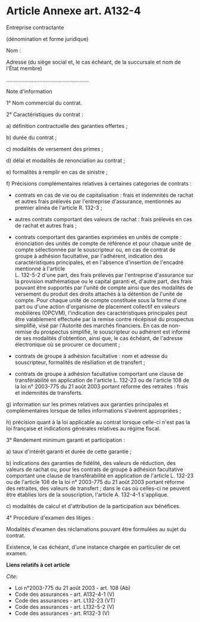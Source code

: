 # Article Annexe art. A132-4

Entreprise contractante 

(dénomination et forme juridique) 

Nom : 

Adresse (du siège social et, le cas échéant, de la succursale et nom de l'État membre)

....................................................... 

Note d'information 

1° Nom commercial du contrat. 

2° Caractéristiques du contrat : 

a) définition contractuelle des garanties offertes ; 

b) durée du contrat ; 

c) modalités de versement des primes ; 

d) délai et modalités de renonciation au contrat ; 

e) formalités à remplir en cas de sinistre ; 

f) Précisions complémentaires relatives à certaines catégories de contrats :

- contrats en cas de vie ou de capitalisation : frais et indemnités de rachat et autres frais prélevés par l'entreprise
d'assurance, mentionnés au premier alinéa de l'article R. 132-3 ;

- autres contrats comportant des valeurs de rachat : frais prélevés en cas de rachat et autres frais ;

- contrats comportant des garanties exprimées en unités de compte : énonciation des unités de compte de référence et pour
chaque unité de compte sélectionnée par le souscripteur ou, en cas de contrat de groupe à adhésion facultative, par
l'adhérent, indication des caractéristiques principales, et en l'absence d'insertion de l'encadré mentionné à l'article  
L. 132-5-2 d'une part, des frais prélevés par l'entreprise d'assurance sur la provision mathématique ou le capital garanti
et, d'autre part, des frais pouvant être supportés par l'unité de compte ainsi que des modalités de versement du produit des
droits attachés à la détention de l'unité de compte. Pour chaque unité de compte constituée sous la forme d'une part ou d'une
action d'organisme de placement collectif en valeurs mobilières (OPCVM), l'indication des caractéristiques principales peut
être valablement effectuée par la remise contre récépissé du prospectus simplifié, visé par l'Autorité des marchés
financiers. En cas de non-remise du prospectus simplifié, le souscripteur ou adhérent est informé de ses modalités
d'obtention, ainsi que, le cas échéant, de l'adresse électronique où se procurer ce document ;

- contrats de groupe à adhésion facultative : nom et adresse du souscripteur, formalités de résiliation et de transfert ;

- contrats de groupe à adhésion facultative comportant une clause de transférabilité en application de l'article  L. 132-23
ou de l'article 108 de la loi n° 2003-775 du 21 août 2003 portant réforme des retraites : frais et indemnités de transferts. 

g) information sur les primes relatives aux garanties principales et complémentaires lorsque de telles informations s'avèrent
appropriées ; 

h) précision quant à la loi applicable au contrat lorsque celle-ci n'est pas la loi française et indications générales
relatives au régime fiscal. 

3° Rendement minimum garanti et participation : 

a) taux d'intérêt garanti et durée de cette garantie ; 

b) indications des garanties de fidélité, des valeurs de réduction, des valeurs de rachat ou, pour les contrats de groupe à
adhésion facultative comportant une clause de transférabilité en application de l'article L. 132-23 ou de l'article 108 de la
loi n° 2003-775 du 21 août 2003 portant réforme des retraites, des valeurs de transfert ; dans le cas où celles-ci ne peuvent
être établies lors de la souscription, l'article A. 132-4-1 s'applique. 

c) modalités de calcul et d'attribution de la participation aux bénéfices. 

4° Procèdure d'examen des litiges : 

Modalités d'examen des réclamations pouvant être formulées au sujet du contrat. 

Existence, le cas échéant, d'une instance chargée en particulier de cet examen.

**Liens relatifs à cet article**

_Cite_:

  - Loi n°2003-775 du 21 août 2003 - art. 108 (Ab)
  - Code des assurances - art. A132-4-1 (V)
  - Code des assurances - art. L132-23 (VT)
  - Code des assurances - art. L132-5-2 (V)
  - Code des assurances - art. R132-3 (V)
